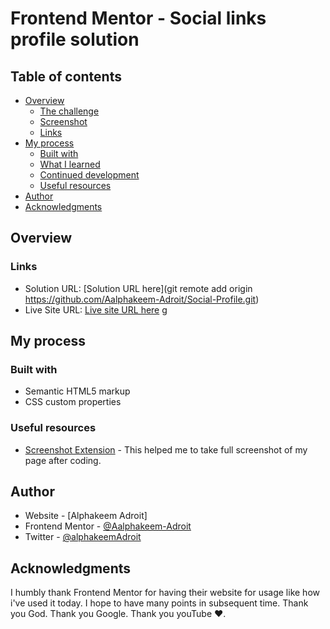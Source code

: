 # Frontend Mentor - Social links profile solution

## Table of contents

- [Overview](#overview)
  - [The challenge](#the-challenge)
  - [Screenshot](#screenshot)
  - [Links](#links)
- [My process](#my-process)
  - [Built with](#built-with)
  - [What I learned](#what-i-learned)
  - [Continued development](#continued-development)
  - [Useful resources](#useful-resources)
- [Author](#author)
- [Acknowledgments](#acknowledgments)

## Overview

### Links

- Solution URL: [Solution URL here](git remote add origin https://github.com/Aalphakeem-Adroit/Social-Profile.git)
- Live Site URL: [Live site URL here](https://aalphakeem-adroit.github.io/social-profile)
g
## My process

### Built with

- Semantic HTML5 markup
- CSS custom properties


### Useful resources
- [Screenshot Extension](https://chromewebstore.google.com/detail/screenshot-tool-screen-ca/edlifbnjlicfpckhgjhflgkeeibhhcii?hl=en-US&utm_source=ext_sidebar) - This helped me to take full screenshot of my page after coding.


## Author

- Website - [Alphakeem Adroit]
- Frontend Mentor - [@Aalphakeem-Adroit](https://www.frontendmentor.io/profile/Aalphakeem-Adroit)
- Twitter - [@alphakeemAdroit](https://www.twitter.com/alphakeemAdroit)


## Acknowledgments

I humbly thank Frontend Mentor for having their website for usage like how i've used it today. I hope to have many points in subsequent time. Thank you God. Thank you Google. Thank you youTube ❤️.

